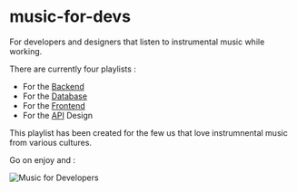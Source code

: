 # music-for-devs
For developers and designers that listen to instrumental music while working.

There are currently four playlists :

* For the [Backend](https://youtube.com/playlist?list=PLTZwPS-KkOSTXXnD2PQrtNvfxQAZ9c2kj)
* For the [Database](https://youtube.com/playlist?list=PLTZwPS-KkOSTcY17m2haba-51Tfkt3yB6)
* For the [Frontend](https://youtube.com/playlist?list=PLTZwPS-KkOSTvJDxo2EHUK6kW5AsM-lvb)
* For the [API](https://youtube.com/playlist?list=PLTZwPS-KkOSQay3leaxH7vAEubV2BriWS) Design


This playlist has been created for the few us that love instrumnental music from various cultures.

Go on  enjoy and :

![Music for Developers](https://images.unsplash.com/photo-1503437313881-503a91226402?ixid=MnwxMjA3fDB8MHxwaG90by1wYWdlfHx8fGVufDB8fHx8&ixlib=rb-1.2.1&auto=format&fit=crop&w=2089&q=80)

